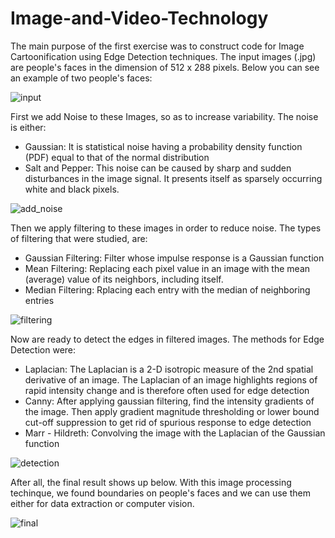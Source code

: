 # Image-and-Video-Technology

The main purpose of the first exercise was to construct code for Image Cartoonification using Edge Detection techniques. The input images (.jpg)  are people's faces in the dimension of 512 x 288 pixels. Below you can see an example of two people's faces:

![input](https://user-images.githubusercontent.com/50829499/111068018-96ead080-84cf-11eb-8237-78ce4f8602d6.png)


First we add Noise to these Images, so as to increase variability. The noise is either:

- Gaussian: It is statistical noise having a probability density function (PDF) equal to that of the normal distribution
- Salt and Pepper:  This noise can be caused by sharp and sudden disturbances in the image signal. It presents itself as sparsely occurring white and black pixels.

![add_noise](https://user-images.githubusercontent.com/50829499/111067639-de705d00-84cd-11eb-8f23-22f33549322a.png)

Then we apply filtering to these images in order to reduce noise. The types of filtering that were studied, are: 

- Gaussian Filtering: Filter whose impulse response is a Gaussian function 
- Mean Filtering: Replacing each pixel value in an image with the mean (average) value of its neighbors, including itself.
- Median Filtering:  Rplacing each entry with the median of neighboring entries

![filtering](https://user-images.githubusercontent.com/50829499/111067936-3360a300-84cf-11eb-99d4-54e0790558b0.png)

Now are ready to detect the edges in filtered images. The methods for Edge Detection were:

- Laplacian:  The Laplacian is a 2-D isotropic measure of the 2nd spatial derivative of an image. The Laplacian of an image highlights regions of rapid intensity change and is therefore often used for edge detection 
- Canny: After applying gaussian filtering, find the intensity gradients of the image. Then apply gradient magnitude thresholding or lower bound cut-off suppression to get rid of spurious response to edge detection
- Marr - Hildreth: Convolving the image with the Laplacian of the Gaussian function

![detection](https://user-images.githubusercontent.com/50829499/111067939-39ef1a80-84cf-11eb-9cdc-f075896c022d.png)

After all, the final result shows up below. With this image processing techinque, we found boundaries on people's faces and we can use them either for data extraction or computer vision.

![final](https://user-images.githubusercontent.com/50829499/111067838-b0d7e380-84ce-11eb-87ac-b2d53825eec3.png)



